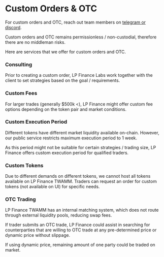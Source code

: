 # Custom Orders & OTC

For custom orders and OTC, reach out team members on [telegram or discord](../links/links.md).

Custom orders and OTC remains permissionless / non-custodial, therefore there are no middleman risks.

Here are services that we offer for custom orders and OTC.

### Consulting

Prior to creating a custom order, LP Finance Labs work together with the client to set strategies based on the goal / requirements.

### **Custom Fees**

For larger trades (generally $500k <), LP Finance might offer custom fee options depending on the token pair and market conditions.

### Custom Execution Period

Different tokens have different market liquidity available on-chain. However, our public service restricts maximum execution period to 1 week.

As this period might not be suitable for certain strategies / trading size, LP Finance offers custom execution period for qualified traders.

### Custom Tokens

Due to different demands on different tokens, we cannot host all tokens available on LP Finance TWAMM. Traders can request an order for custom tokens (not available on UI) for specific needs.

### OTC Trading

LP Finance TWAMM has an internal matching system, which does not route through external liquidity pools, reducing swap fees.

If trader submits an OTC trade, LP Finance could assist in searching for counterparties that are willing to OTC trade at any pre-determined price or dynamic price without slippage.

If using dynamic price, remaining amount of one party could be traded on market.
